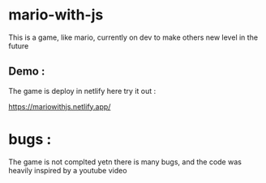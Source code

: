# mario-with-js

This is a game, like mario, currently on dev to make others new level in the future 

## Demo :

The game is deploy in netlify here try it out : 

https://mariowithjs.netlify.app/


# bugs :

The game is not complted yetn there is many bugs, and the code was heavily inspired by a youtube video
